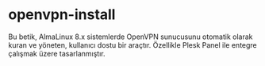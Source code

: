# openvpn-install
Bu betik, AlmaLinux 8.x sistemlerde OpenVPN sunucusunu otomatik olarak kuran ve yöneten, kullanıcı dostu bir araçtır. Özellikle Plesk Panel ile entegre çalışmak üzere tasarlanmıştır.

